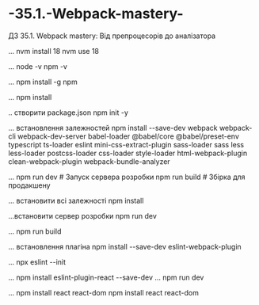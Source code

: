 # -35.1.-Webpack-mastery-
ДЗ 35.1. Webpack mastery: Від препроцесорів до аналізатора


...
nvm install 18
nvm use 18

...
node -v
npm -v

...
npm install -g npm


...
npm install

.. створити package.json
npm init -y

... встановлення залежностей
npm install --save-dev webpack webpack-cli webpack-dev-server babel-loader @babel/core @babel/preset-env typescript ts-loader eslint mini-css-extract-plugin sass-loader sass less less-loader postcss-loader css-loader style-loader html-webpack-plugin clean-webpack-plugin webpack-bundle-analyzer

...
npm run dev   # Запуск сервера розробки
npm run build # Збірка для продакшену


... встановити всі залежності
npm install

...встановити сервер розробки
npm run dev


...
npm run build


... встановлення плагіна 
npm install --save-dev eslint-webpack-plugin

...
npx eslint --init

...
npm install eslint-plugin-react --save-dev
...
npm run dev


...
npm install react react-dom
npm install react react-dom

